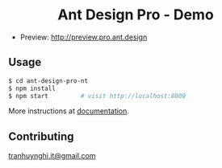 <h1 align="center">Ant Design Pro - Demo</h1>

- Preview: http://preview.pro.ant.design

## Usage

```bash
$ cd ant-design-pro-nt
$ npm install
$ npm start         # visit http://localhost:8000
```

More instructions at [documentation](http://pro.ant.design/docs/getting-started).

## Contributing
tranhuynghi.it@gmail.com
